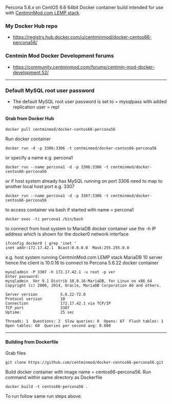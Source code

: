 Percona 5.6.x on CentOS 6.6 64bit Docker container build intended for use with [CentminMod.com LEMP stack](http://centminmod.com). 

### My Docker Hub repo

* https://registry.hub.docker.com/u/centminmod/docker-centos66-percona56/

### Centmin Mod Docker Development forums

* https://community.centminmod.com/forums/centmin-mod-docker-development.52/

---
### Default MySQL root user password 

* The default MySQL root user password is set to = mysqlpass with added replication user = repl

#### Grab from Docker Hub

    docker pull centminmod/docker-centos66-percona56

Run docker container

    docker run -d -p 3306:3306 -t centminmod/docker-centos66-percona56

or specify a name e.g. percona1

    docker run --name percona1 -d -p 3306:3306 -t centminmod/docker-centos66-percona56

or if host system already has MySQL running on port 3306 need to map to another local host port e.g. 3307

    docker run --name percona1 -d -p 3307:3306 -t centminmod/docker-centos66-percona56

to access container via bash if started with name = percona1

    docker exec -ti percona1 /bin/bash

to connect from host system to MariaDB docker container use the -h IP address which is shown for the docker0 network interface

    ifconfig docker0 | grep 'inet '
    inet addr:172.17.42.1  Bcast:0.0.0.0  Mask:255.255.0.0

e.g. host system running CentminMod.com LEMP stack MariaDB 10 server hence the client is 10.0.16 to connect to Percona 5.6.22 docker container

    mysqladmin -P 3307 -h 172.17.42.1 -u root -p ver
    Enter password: 
    mysqladmin  Ver 9.1 Distrib 10.0.16-MariaDB, for Linux on x86_64
    Copyright (c) 2000, 2014, Oracle, MariaDB Corporation Ab and others.
    
    Server version          5.6.22-72.0
    Protocol version        10
    Connection              172.17.42.1 via TCP/IP
    TCP port                3307
    Uptime:                 25 sec
    
    Threads: 1  Questions: 2  Slow queries: 0  Opens: 67  Flush tables: 1  Open tables: 60  Queries per second avg: 0.080

---

#### Building from Dockerfile

Grab files

    git clone https://github.com/centminmod/docker-centos66-percona56.git

Build docker container with image name = centos66-percona56. Run command within same directory as Dockerfile

    docker build -t centos66-percona56 .

To run follow same run steps above.

